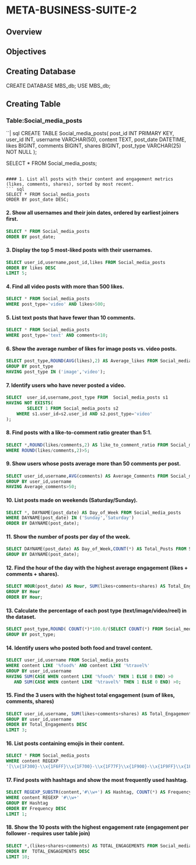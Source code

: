 # META-BUSINESS-SUITE-2
## Overview
## Objectives 
## Creating Database 
CREATE DATABASE MBS_db;
USE MBS_db;
## Creating Table 
### Table:Social_media_posts
``| sql
CREATE TABLE Social_media_posts(
    post_id    INT PRIMARY KEY,
    user_id    INT,
    username   VARCHAR(50),
    content    TEXT,
    post_date  DATETIME,
    likes      BIGINT,
    comments   BIGINT,
    shares     BIGINT,
    post_type VARCHAR(25) NOT NULL
);

SELECT * FROM Social_media_posts;
```

#### 1. List all posts with their content and engagement metrics (likes, comments, shares), sorted by most recent.
``` sql
SELECT * FROM Social_media_posts
ORDER BY post_date DESC;
```
#### 2. Show all usernames and their join dates, ordered by earliest joiners first.
``` sql
SELECT * FROM Social_media_posts
ORDER BY post_date;
```
#### 3. Display the top 5 most-liked posts with their usernames.
``` sql
SELECT user_id,username,post_id,likes FROM Social_media_posts
ORDER BY likes DESC
LIMIT 5;
```
#### 4. Find all video posts with more than 500 likes.
``` sql
SELECT * FROM Social_media_posts
WHERE post_type='video' AND likes>500;
```
#### 5. List text posts that have fewer than 10 comments.
``` sql
SELECT * FROM Social_media_posts
WHERE post_type='text' AND comments<10;
```
#### 6. Show the average number of likes for image posts vs. video posts.
``` sql
SELECT post_type,ROUND(AVG(likes),2) AS Average_likes FROM Social_media_posts
GROUP BY post_type
HAVING post_type IN ('image','video');
```
#### 7. Identify users who have never posted a video.
``` sql
SELECT  user_id,username,post_type FROM  Social_media_posts s1
HAVING NOT EXISTS(
        SELECT 1 FROM Social_media_posts s2
    WHERE s1.user_id=s2.user_id AND s2.post_type='video'
);
```
#### 8. Find posts with a like-to-comment ratio greater than 5:1.
``` sql
SELECT *,ROUND(likes/comments,2) AS like_to_comment_ratio FROM Social_media_posts
WHERE ROUND(likes/comments,2)>5;
```
#### 9. Show users whose posts average more than 50 comments per post.
``` sql
SELECT user_id,username,AVG(comments) AS Average_Comments FROM Social_media_posts
GROUP BY user_id,username
HAVING Average_comments>50;
```
#### 10. List posts made on weekends (Saturday/Sunday).
``` sql
SELECT *, DAYNAME(post_date) AS Day_of_Week FROM Social_media_posts
WHERE DAYNAME(post_date) IN ('Sunday','Saturday')
ORDER BY DAYNAME(post_date);
```
#### 11. Show the number of posts per day of the week.
``` sql
SELECT DAYNAME(post_date) AS Day_of_Week,COUNT(*) AS Total_Posts FROM Social_media_posts
GROUP BY DAYNAME(post_date);
```
#### 12. Find the hour of the day with the highest average engagement (likes + comments + shares).
``` sql
SELECT HOUR(post_date) AS Hour, SUM(likes+comments+shares) AS Total_Engagements FROM Social_media_posts
GROUP BY Hour
ORDER BY Hour;
```
#### 13. Calculate the percentage of each post type (text/image/video/reel) in the dataset.
``` sql
SELECT post_type,ROUND( COUNT(*)*100.0/(SELECT COUNT(*) FROM Social_media_posts),2) AS Percentage FROM Social_media_posts
GROUP BY post_type;
```
#### 14. Identify users who posted both food and travel content.
``` sql
SELECT user_id,username FROM Social_media_posts
WHERE content LIKE '%food%' AND content LIKE '%travel%'
GROUP BY user_id,username
HAVING SUM(CASE WHEN content LIKE '%food%' THEN 1 ELSE 0 END) >0
   AND SUM(CASE WHEN content LIKE '%travel%' THEN 1 ELSE 0 END) >0;
```
#### 15. Find the 3 users with the highest total engagement (sum of likes, comments, shares) 
``` sql
SELECT user_id,username, SUM(likes+comments+shares) AS Total_Engagements FROM Social_media_posts
GROUP BY user_id,username
ORDER BY Total_Engagements DESC
LIMIT 3;
```
#### 16. List posts containing emojis in their content.
``` sql
SELECT * FROM Social_media_posts
WHERE content REGEXP 
'[\\x{1F300}-\\x{1F6FF}\\x{1F700}-\\x{1F77F}\\x{1F900}-\\x{1F9FF}\\x{1FA70}-\\x{1FAFF}\\x{2600}-\\x{27BF}]';
```
#### 17. Find posts with hashtags and show the most frequently used hashtag.
``` sql
SELECT REGEXP_SUBSTR(content,'#\\w+') AS Hashtag, COUNT(*) AS Frequency FROM Social_media_posts
WHERE content REGEXP '#\\w+'
GROUP BY Hashtag
ORDER BY Frequency DESC
LIMIT 1;
```
#### 18. Show the 10 posts with the highest engagement rate (engagement per follower - requires user table join) 
``` sql
SELECT *,(likes+shares+comments) AS TOTAL_ENGAGEMENTS FROM Social_media_posts 
ORDER BY  TOTAL_ENGAGEMENTS DESC
LIMIT 10;
```
